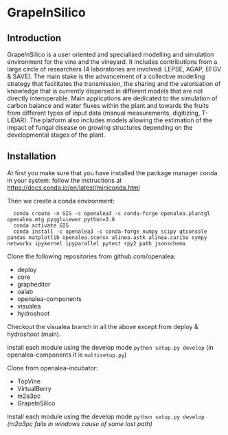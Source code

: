 # GrapeInSilico

## Introduction
GrapeInSilico is a user oriented and specialised modelling and simulation environment for the vine and the vineyard. It includes contributions from a large circle of researchers (4 laboratories are involved: LEPSE, AGAP, EFGV & SAVE). The main stake is the advancement of a collective modelling strategy that facilitates the transmission, the sharing and the valorisation of knowledge that is currently dispersed in different models that are not directly interoperable. Main applications are dedicated to the simulation of carbon balance and water fluxes within the plant and towards the fruits from different types of input data (manual measurements, digitizing, T-LiDAR). The platform also includes models allowing the estimation of the impact of fungal disease on growing structures depending on the developmental stages of the plant.

## Installation

At first you make sure that you have installed the package manager conda in your system: follow the instructions at https://docs.conda.io/en/latest/miniconda.html

Then we create a conda environment:

      conda create -n GIS -c openalea3 -c conda-forge openalea.plantgl openalea.mtg pyqglviewer python=3.8
      conda activate GIS
      conda install -c openalea3 -c conda-forge numpy scipy qtconsole pandas matplotlib openalea.sconsx alinea.astk alinea.caribu sympy networkx ipykernel ipyparallel pytest rpy2 path jsonschema

Clone the following repositories from github.com/openalea:

*    deploy
*    core
*    grapheditor
*    oalab
*    openalea-components
*    visualea
*    hydroshoot

Checkout the visualea branch in all the above except from deploy & hydroshoot (main).

Install each module using the develop mode
```python setup.py develop```     (in openalea-components it is ```multisetup.py```)

Clone from openalea-incubator:
    
*    TopVine
*    VirtualBerry
*    m2a3pc
*    GrapeInSilico

Install each module using the develop mode
```python setup.py develop```    _(m2a3pc fails in windows cause of some lost path)_
